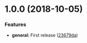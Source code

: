 # 1.0.0 (2018-10-05)


### Features

* **general:** First release ([23679da](https://github.com/smart-lock/smart-locker-api/commit/23679da))
